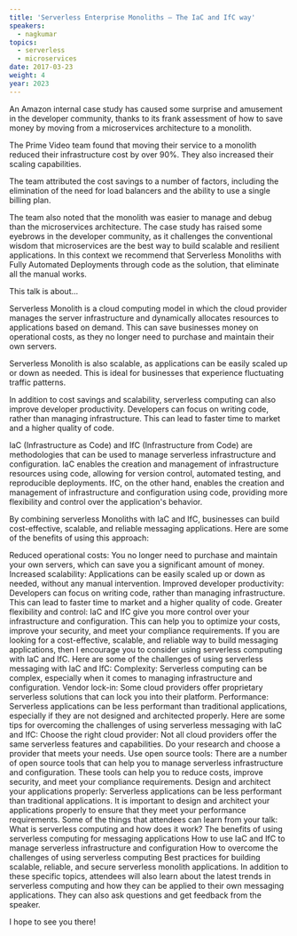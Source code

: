 ```yaml
---
title: 'Serverless Enterprise Monoliths – The IaC and IfC way'
speakers:
  - nagkumar
topics:
  - serverless
  - microservices
date: 2017-03-23
weight: 4
year: 2023
---
```




An Amazon internal case study has caused some surprise and amusement in the developer community, thanks to its frank assessment of how to save money by moving from a microservices architecture to a monolith.

The Prime Video team found that moving their service to a monolith reduced their infrastructure cost by over 90%. They also increased their scaling capabilities.

The team attributed the cost savings to a number of factors, including the elimination of the need for load balancers and the ability to use a single billing plan.

The team also noted that the monolith was easier to manage and debug than the microservices architecture.
The case study has raised some eyebrows in the developer community, as it challenges the conventional wisdom that microservices are the best way to build scalable and resilient applications. In this context we recommend that Serverless Monoliths with Fully Automated Deployments through code as the solution, that eliminate all the manual works. 

This talk is about...

Serverless Monolith is a cloud computing model in which the cloud provider manages the server infrastructure and dynamically allocates resources to applications based on demand. This can save businesses money on operational costs, as they no longer need to purchase and maintain their own servers.

Serverless Monolith is also scalable, as applications can be easily scaled up or down as needed. This is ideal for businesses that experience fluctuating traffic patterns.

In addition to cost savings and scalability, serverless computing can also improve developer productivity. Developers can focus on writing code, rather than managing infrastructure. This can lead to faster time to market and a higher quality of code.

IaC (Infrastructure as Code) and IfC (Infrastructure from Code) are methodologies that can be used to manage serverless infrastructure and configuration. IaC enables the creation and management of infrastructure resources using code, allowing for version control, automated testing, and reproducible deployments. IfC, on the other hand, enables the creation and management of infrastructure and configuration using code, providing more flexibility and control over the application's behavior.

By combining serverless Monoliths with IaC and IfC, businesses can build cost-effective, scalable, and reliable messaging applications. Here are some of the benefits of using this approach:

Reduced operational costs: You no longer need to purchase and maintain your own servers, which can save you a significant amount of money.
Increased scalability: Applications can be easily scaled up or down as needed, without any manual intervention.
Improved developer productivity: Developers can focus on writing code, rather than managing infrastructure. This can lead to faster time to market and a higher quality of code.
Greater flexibility and control: IaC and IfC give you more control over your infrastructure and configuration. This can help you to optimize your costs, improve your security, and meet your compliance requirements.
If you are looking for a cost-effective, scalable, and reliable way to build messaging applications, then I encourage you to consider using serverless computing with IaC and IfC.
Here are some of the challenges of using serverless messaging with IaC and IfC:
Complexity: Serverless computing can be complex, especially when it comes to managing infrastructure and configuration.
Vendor lock-in: Some cloud providers offer proprietary serverless solutions that can lock you into their platform.
Performance: Serverless applications can be less performant than traditional applications, especially if they are not designed and architected properly.
Here are some tips for overcoming the challenges of using serverless messaging with IaC and IfC:
Choose the right cloud provider: Not all cloud providers offer the same serverless features and capabilities. Do your research and choose a provider that meets your needs.
Use open source tools: There are a number of open source tools that can help you to manage serverless infrastructure and configuration. These tools can help you to reduce costs, improve security, and meet your compliance requirements.
Design and architect your applications properly: Serverless applications can be less performant than traditional applications. It is important to design and architect your applications properly to ensure that they meet your performance requirements.
Some of the things that attendees can learn from your talk:
What is serverless computing and how does it work?
The benefits of using serverless computing for messaging applications
How to use IaC and IfC to manage serverless infrastructure and configuration
How to overcome the challenges of using serverless computing
Best practices for building scalable, reliable, and secure serverless monolith applications.
In addition to these specific topics, attendees will also learn about the latest trends in serverless computing and how they can be applied to their own messaging applications. They can also ask questions and get feedback from the speaker.

I hope to see you there!


